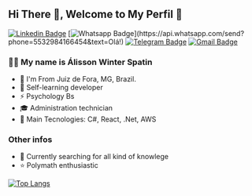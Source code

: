 ## Hi There 👋, Welcome to My Perfil :flags:

[![Linkedin Badge](https://img.shields.io/badge/-LinkedIn-blue?style=for-the-badge&logo=Linkedin&logoColor=white&link=https://www.linkedin.com/in/leonardo-luis-de-vargas/)](https://www.linkedin.com/in/álisson-winter-spatin/)
[![Whatsapp Badge](https://img.shields.io/badge/-Whatsapp-4CA143?style=for-the-badge&labelColor=4CA143&logo=whatsapp&logoColor=white&link=https://api.whatsapp.com/send?phone=5549988239222&text=Olá!)](https://api.whatsapp.com/send?phone=5532984166454&text=Olá!)
[![Telegram Badge](https://img.shields.io/badge/-Telegram-1ca0f1?style=for-the-badge&labelColor=1ca0f1&logo=telegram&logoColor=white&link=https://t.me/LeoVargas)](https://t.me/Winterlisson)
[![Gmail Badge](https://img.shields.io/badge/-Gmail-c14438?style=for-the-badge&logo=Gmail&logoColor=white&link=mailto:leu1607@gmail.com)](mailto:Winter.alisson@gmail.com)

### 👨‍🚀 My name is Álisson Winter Spatin

- :round_pushpin: I'm From Juiz de Fora, MG, Brazil.
- :triangular_flag_on_post: Self-learning developer
- ⚡ Psychology Bs
- 🎓 Administration technician
- 🚀 Main Tecnologies: C#, React, .Net, AWS

### Other infos
- :scroll: Currently searching for all kind of knowlege
- :star: Polymath enthusiastic

[![Top Langs](https://github-readme-stats.vercel.app/api/top-langs/?username=vixtorocha&hide=tsql&langs_count=6&layout=compact)](https://github.com/anuraghazra/github-readme-stats)
